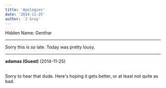 ```yaml
---
title: 'Apologies'
date: '2014-11-25'
author: 'J Gray'
---
```


<p>Hidden Name: Genthar</p><hr><p>Sorry this is so late. Today was pretty lousy. </p>

---
**adamas (Guest)** (2014-11-25)

<br> Sorry to hear that dude. Here's hoping it gets better, or at least not quite as bad.<br>

